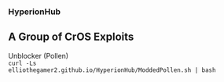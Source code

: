 ### HyperionHub

## A Group of CrOS Exploits

Unblocker (Pollen) <br/>
<code>curl -Ls elliothegamer2.github.io/HyperionHub/ModdedPollen.sh | bash</code>
